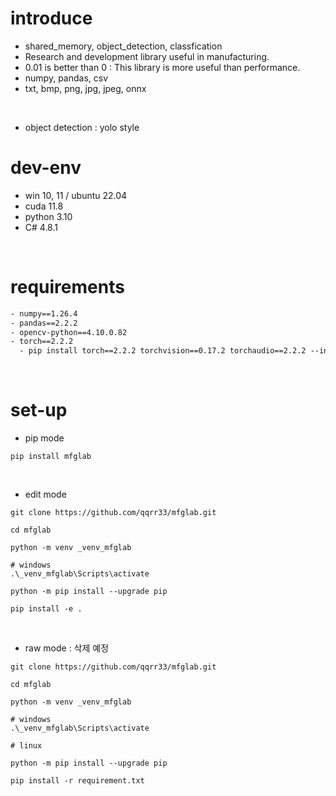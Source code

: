 # introduce
- shared_memory, object_detection, classfication
- Research and development library useful in manufacturing.
- 0.01 is better than 0 : This library is more useful than performance.
- numpy, pandas, csv
- txt, bmp, png, jpg, jpeg, onnx

</br>

- object detection : yolo style
# dev-env
- win 10, 11 / ubuntu 22.04
- cuda 11.8
- python 3.10
- C# 4.8.1

</br>

# requirements
``` txt
- numpy==1.26.4
- pandas==2.2.2
- opencv-python==4.10.0.82
- torch==2.2.2
  - pip install torch==2.2.2 torchvision==0.17.2 torchaudio==2.2.2 --index-url https://download.pytorch.org/whl/cu118
```

</br>

# set-up
- pip mode
``` shell
pip install mfglab
```

</br>

- edit mode
``` shell
git clone https://github.com/qqrr33/mfglab.git

cd mfglab

python -m venv _venv_mfglab

# windows
.\_venv_mfglab\Scripts\activate

python -m pip install --upgrade pip

pip install -e .
```

</br>

- raw mode : 삭제 예정
``` shell
git clone https://github.com/qqrr33/mfglab.git

cd mfglab

python -m venv _venv_mfglab

# windows
.\_venv_mfglab\Scripts\activate

# linux

python -m pip install --upgrade pip

pip install -r requirement.txt
```


